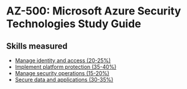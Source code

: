 # AZ-500: Microsoft Azure Security Technologies Study Guide

## Skills measured
* [Manage identity and access (20-25%)](1-Manage%20identity%20and%20access%20(20-25%25).md)
* [Implement platform protection (35-40%)](2-Implement%20platform%20protection%20(35-40%25).md)
* [Manage security operations (15-20%)](3-Manage%20security%20operations%20(15-20%25).md)
* [Secure data and applications (30-35%)](4-Secure%20data%20and%20applications%20(30-35%25).md)